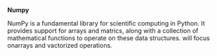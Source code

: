 **Numpy**

NumPy is a fundamental library for scientific computing in Python. It provides support for arrays and matrics, along with a collection of mathematical functions to operate on these data structures.  will focus onarrays and vactorized operations.


